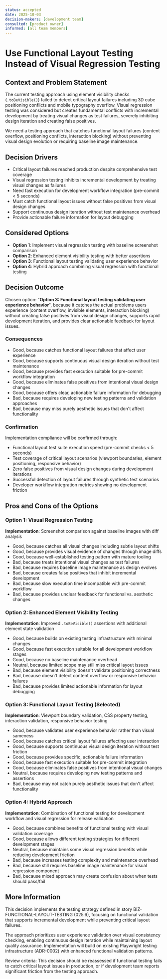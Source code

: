 ```yaml
---
status: accepted
date: 2025-10-03
decision-makers: [development team]
consulted: [product owner]
informed: [all team members]
---
```


# Use Functional Layout Testing Instead of Visual Regression Testing

## Context and Problem Statement

The current testing approach using element visibility checks (`.toBeVisible()`) failed to detect critical layout failures including 3D cube positioning conflicts and mobile typography overflow. Visual regression testing was considered but creates fundamental conflicts with incremental development by treating visual changes as test failures, severely inhibiting design iteration and creating false positives.

We need a testing approach that catches functional layout failures (content overflow, positioning conflicts, interaction blocking) without preventing visual design evolution or requiring baseline image maintenance.

## Decision Drivers

- Critical layout failures reached production despite comprehensive test coverage
- Visual regression testing inhibits incremental development by treating visual changes as failures
- Need fast execution for development workflow integration (pre-commit < 5 seconds)
- Must catch functional layout issues without false positives from visual design changes
- Support continuous design iteration without test maintenance overhead
- Provide actionable failure information for layout debugging

## Considered Options

- **Option 1**: Implement visual regression testing with baseline screenshot comparison
- **Option 2**: Enhanced element visibility testing with better assertions
- **Option 3**: Functional layout testing validating user experience behavior
- **Option 4**: Hybrid approach combining visual regression with functional testing

## Decision Outcome

Chosen option: "**Option 3: Functional layout testing validating user experience behavior**", because it catches the actual problems users experience (content overflow, invisible elements, interaction blocking) without creating false positives from visual design changes, supports rapid development iteration, and provides clear actionable feedback for layout issues.

### Consequences

- Good, because catches functional layout failures that affect user experience
- Good, because supports continuous visual design iteration without test maintenance
- Good, because provides fast execution suitable for pre-commit workflow integration
- Good, because eliminates false positives from intentional visual design changes
- Good, because offers clear, actionable failure information for debugging
- Bad, because requires developing new testing patterns and validation approaches
- Bad, because may miss purely aesthetic issues that don't affect functionality

### Confirmation

Implementation compliance will be confirmed through:

- Functional layout test suite execution speed (pre-commit checks < 5 seconds)
- Test coverage of critical layout scenarios (viewport boundaries, element positioning, responsive behavior)
- Zero false positives from visual design changes during development iterations
- Successful detection of layout failures through synthetic test scenarios
- Developer workflow integration metrics showing no development friction

## Pros and Cons of the Options

### Option 1: Visual Regression Testing

**Implementation**: Screenshot comparison against baseline images with diff analysis

- Good, because catches all visual changes including subtle layout shifts
- Good, because provides visual evidence of changes through image diffs
- Good, because well-established testing pattern with mature tooling
- Bad, because treats intentional visual changes as test failures
- Bad, because requires baseline image maintenance as design evolves
- Bad, because creates false positives that inhibit incremental development
- Bad, because slow execution time incompatible with pre-commit workflow
- Bad, because provides unclear feedback for functional vs. aesthetic changes

### Option 2: Enhanced Element Visibility Testing

**Implementation**: Improved `.toBeVisible()` assertions with additional element state validation

- Good, because builds on existing testing infrastructure with minimal changes
- Good, because fast execution suitable for all development workflow stages
- Good, because no baseline maintenance overhead
- Neutral, because limited scope may still miss critical layout issues
- Bad, because element visibility doesn't validate positioning correctness
- Bad, because doesn't detect content overflow or responsive behavior failures
- Bad, because provides limited actionable information for layout debugging

### Option 3: Functional Layout Testing (Selected)

**Implementation**: Viewport boundary validation, CSS property testing, interaction validation, responsive behavior testing

- Good, because validates user experience behavior rather than visual sameness
- Good, because catches critical layout failures affecting user interaction
- Good, because supports continuous visual design iteration without test friction
- Good, because provides specific, actionable failure information
- Good, because fast execution suitable for pre-commit integration
- Good, because eliminates false positives from intentional visual changes
- Neutral, because requires developing new testing patterns and assertions
- Bad, because may not catch purely aesthetic issues that don't affect functionality

### Option 4: Hybrid Approach

**Implementation**: Combination of functional testing for development workflow and visual regression for release validation

- Good, because combines benefits of functional testing with visual validation coverage
- Good, because allows different testing strategies for different development stages
- Neutral, because maintains some visual regression benefits while reducing development friction
- Bad, because increases testing complexity and maintenance overhead
- Bad, because still requires baseline image maintenance for visual regression component
- Bad, because mixed approach may create confusion about when tests should pass/fail

## More Information

This decision implements the testing strategy defined in story BIZ-FUNCTIONAL-LAYOUT-TESTING (025.6), focusing on functional validation that supports incremental development while preventing critical layout failures.

The approach prioritizes user experience validation over visual consistency checking, enabling continuous design iteration while maintaining layout quality assurance. Implementation will build on existing Playwright testing infrastructure (ADR-0002) with enhanced functional validation patterns.

Review criteria: This decision should be reassessed if functional testing fails to catch critical layout issues in production, or if development team reports significant friction from the testing approach.
